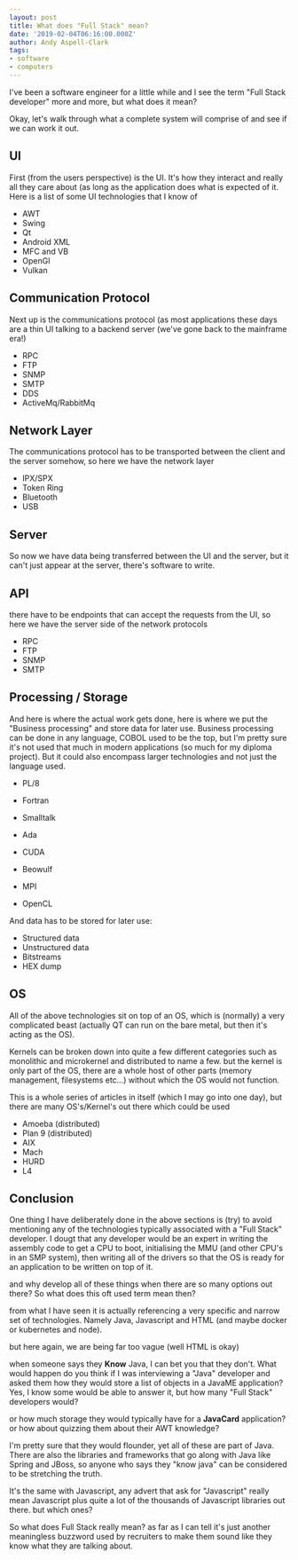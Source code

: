 ```yaml
---
layout: post
title: What does "Full Stack" mean?
date: '2019-02-04T06:16:00.000Z'
author: Andy Aspell-Clark
tags:
- software
- computers
---
```


I've been a software engineer for a little while and I see the term "Full Stack developer" more and more, but what does it mean?

Okay, let's walk through what a complete system will comprise of and see if we can work it out.

## UI
First (from the users perspective) is the UI. It's how they interact and really all they care about (as long as the application does what is expected of it. Here is a list of some UI technologies that I know of

* AWT
* Swing
* Qt
* Android XML
* MFC and VB
* OpenGl
* Vulkan

## Communication Protocol
Next up is the communications protocol (as most applications these days are a thin UI talking to a backend server (we've gone back to the mainframe era!)

* RPC
* FTP
* SNMP
* SMTP
* DDS
* ActiveMq/RabbitMq

## Network Layer
The communications protocol has to be transported between the client and the server somehow, so here we have the network layer

* IPX/SPX
* Token Ring
* Bluetooth
* USB

## Server

So now we have data being transferred between the UI and the server, but it can't just appear at the server, there's software to write.

## API

there have to be endpoints that can accept the requests from the UI, so here we have the server side of the network protocols

* RPC
* FTP
* SNMP
* SMTP

## Processing / Storage

And here is where the actual work gets done, here is where we put the "Business processing" and store data for later use. Business processing can be done in any language, COBOL used to be the top, but I'm pretty sure it's not used that much in modern applications (so much for my diploma project). But it could also encompass larger technologies and not just the language used.

* PL/8
* Fortran
* Smalltalk
* Ada

* CUDA
* Beowulf
* MPI
* OpenCL

And data has to be stored for later use:

* Structured data
* Unstructured data
* Bitstreams
* HEX dump

## OS

All of the above technologies sit on top of an OS, which is (normally) a very complicated beast (actually QT can run on the bare metal, but then it's acting as the OS).

Kernels can be broken down into quite a few different categories such as monolithic and microkernel and distributed to name a few. but the kernel is only part of the OS, there are a whole host of other parts (memory management, filesystems etc...) without which the OS would not function.

This is a whole series of articles in itself (which I may go into one day), but there are many OS's/Kernel's out there which could be used

* Amoeba (distributed)
* Plan 9 (distributed)
* AIX
* Mach
* HURD
* L4

## Conclusion

One thing I have deliberately done in the above sections is (try) to avoid mentioning any of the technologies typically associated with a "Full Stack" developer. I dougt that any developer would be an expert in writing the assembly code to get a CPU to boot, initialising the MMU (and other CPU's in an SMP system), then writing all of the drivers so that the OS is ready for an application to be written on top of it.

and why develop all of these things when there are so many options out there? So what does this oft used term mean then?



from what I have seen it is actually referencing a very specific and narrow set of technologies. Namely Java, Javascript and HTML (and maybe docker or kubernetes and node).



but here again, we are being far too vague (well HTML is okay)



when someone says they __Know__ Java, I can bet you that they don't. What would happen do you think if I was interviewing a "Java" developer and asked them how they would store a list of objects in a JavaME application? Yes, I know some would be able to answer it, but how many "Full Stack" developers would?



or how much storage they would typically have for a **JavaCard** application? or how about quizzing them about their AWT knowledge?



I'm pretty sure that they would flounder, yet all of these are part of Java. There are also the libraries and frameworks that go along with Java like Spring and JBoss, so anyone who says they "know java" can be considered to be stretching the truth.



It's the same with Javascript, any advert that ask for "Javascript" really mean Javascript plus quite a lot of the thousands of Javascript libraries out there. but which ones?



So what does Full Stack really mean? as far as I can tell it's just another meaningless buzzword used by recruiters to make them sound like they know what they are talking about.
